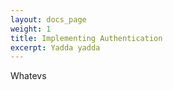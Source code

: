 ```yaml
---
layout: docs_page
weight: 1
title: Implementing Authentication
excerpt: Yadda yadda
---
```


Whatevs
